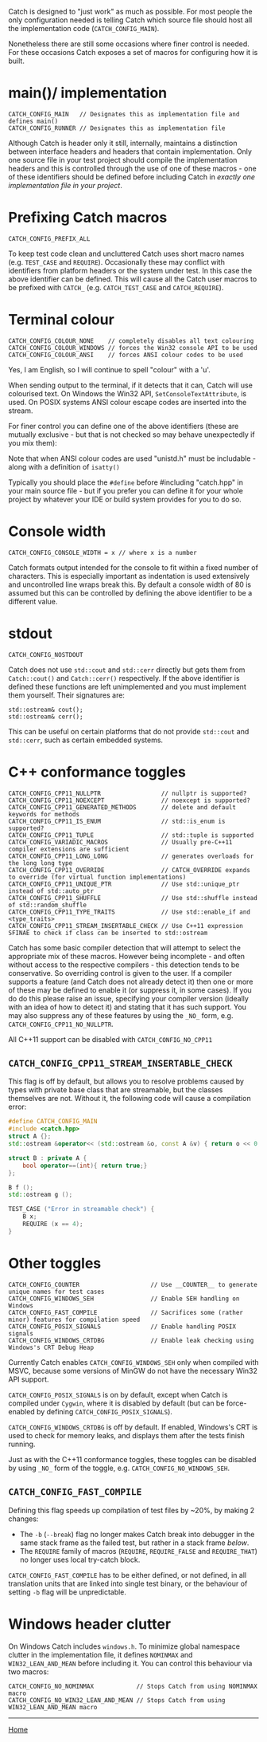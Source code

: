 Catch is designed to "just work" as much as possible. For most people the only configuration needed is telling Catch which source file should host all the implementation code (```CATCH_CONFIG_MAIN```).

Nonetheless there are still some occasions where finer control is needed. For these occasions Catch exposes a set of macros for configuring how it is built.

#  main()/ implementation

	CATCH_CONFIG_MAIN	// Designates this as implementation file and defines main()
	CATCH_CONFIG_RUNNER	// Designates this as implementation file

Although Catch is header only it still, internally, maintains a distinction between interface headers and headers that contain implementation. Only one source file in your test project should compile the implementation headers and this is controlled through the use of one of these macros - one of these identifiers should be defined before including Catch in *exactly one implementation file in your project*.

#  Prefixing Catch macros

	CATCH_CONFIG_PREFIX_ALL

To keep test code clean and uncluttered Catch uses short macro names (e.g. ```TEST_CASE``` and ```REQUIRE```). Occasionally these may conflict with identifiers from platform headers or the system under test. In this case the above identifier can be defined. This will cause all the Catch user macros to be prefixed with ```CATCH_``` (e.g. ```CATCH_TEST_CASE``` and ```CATCH_REQUIRE```).


#  Terminal colour

	CATCH_CONFIG_COLOUR_NONE	// completely disables all text colouring
	CATCH_CONFIG_COLOUR_WINDOWS	// forces the Win32 console API to be used
	CATCH_CONFIG_COLOUR_ANSI	// forces ANSI colour codes to be used

Yes, I am English, so I will continue to spell "colour" with a 'u'.

When sending output to the terminal, if it detects that it can, Catch will use colourised text. On Windows the Win32 API, ```SetConsoleTextAttribute```, is used. On POSIX systems ANSI colour escape codes are inserted into the stream.

For finer control you can define one of the above identifiers (these are mutually exclusive - but that is not checked so may behave unexpectedly if you mix them):

Note that when ANSI colour codes are used "unistd.h" must be includable - along with a definition of ```isatty()```

Typically you should place the ```#define``` before #including "catch.hpp" in your main source file - but if you prefer you can define it for your whole project by whatever your IDE or build system provides for you to do so.

#  Console width

	CATCH_CONFIG_CONSOLE_WIDTH = x // where x is a number

Catch formats output intended for the console to fit within a fixed number of characters. This is especially important as indentation is used extensively and uncontrolled line wraps break this.
By default a console width of 80 is assumed but this can be controlled by defining the above identifier to be a different value.

#  stdout

	CATCH_CONFIG_NOSTDOUT

Catch does not use ```std::cout``` and ```std::cerr``` directly but gets them from ```Catch::cout()``` and ```Catch::cerr()``` respectively. If the above identifier is defined these functions are left unimplemented and you must implement them yourself. Their signatures are:

    std::ostream& cout();
    std::ostream& cerr();

This can be useful on certain platforms that do not provide ```std::cout``` and ```std::cerr```, such as certain embedded systems.

# C++ conformance toggles

    CATCH_CONFIG_CPP11_NULLPTR                 // nullptr is supported?
    CATCH_CONFIG_CPP11_NOEXCEPT                // noexcept is supported?
    CATCH_CONFIG_CPP11_GENERATED_METHODS       // delete and default keywords for methods
    CATCH_CONFIG_CPP11_IS_ENUM                 // std::is_enum is supported?
    CATCH_CONFIG_CPP11_TUPLE                   // std::tuple is supported
    CATCH_CONFIG_VARIADIC_MACROS               // Usually pre-C++11 compiler extensions are sufficient
    CATCH_CONFIG_CPP11_LONG_LONG               // generates overloads for the long long type
    CATCH_CONFIG_CPP11_OVERRIDE                // CATCH_OVERRIDE expands to override (for virtual function implementations)
    CATCH_CONFIG_CPP11_UNIQUE_PTR              // Use std::unique_ptr instead of std::auto_ptr
    CATCH_CONFIG_CPP11_SHUFFLE                 // Use std::shuffle instead of std::random_shuffle
    CATCH_CONFIG_CPP11_TYPE_TRAITS             // Use std::enable_if and <type_traits>
    CATCH_CONFIG_CPP11_STREAM_INSERTABLE_CHECK // Use C++11 expression SFINAE to check if class can be inserted to std::ostream

Catch has some basic compiler detection that will attempt to select the appropriate mix of these macros. However being incomplete - and often without access to the respective compilers - this detection tends to be conservative.
So overriding control is given to the user. If a compiler supports a feature (and Catch does not already detect it) then one or more of these may be defined to enable it (or suppress it, in some cases). If you do do this please raise an issue, specifying your compiler version (ideally with an idea of how to detect it) and stating that it has such support.
You may also suppress any of these features by using the `_NO_` form, e.g. `CATCH_CONFIG_CPP11_NO_NULLPTR`.

All C++11 support can be disabled with `CATCH_CONFIG_NO_CPP11`

## `CATCH_CONFIG_CPP11_STREAM_INSERTABLE_CHECK`

This flag is off by default, but allows you to resolve problems caused by types with private base class that are streamable, but the classes themselves are not. Without it, the following code will cause a compilation error:
```cpp
#define CATCH_CONFIG_MAIN
#include <catch.hpp>
struct A {};
std::ostream &operator<< (std::ostream &o, const A &v) { return o << 0; }

struct B : private A {
    bool operator==(int){ return true;}
};

B f ();
std::ostream g ();

TEST_CASE ("Error in streamable check") {
    B x;
    REQUIRE (x == 4);
}
```

# Other toggles

    CATCH_CONFIG_COUNTER                    // Use __COUNTER__ to generate unique names for test cases
    CATCH_CONFIG_WINDOWS_SEH                // Enable SEH handling on Windows
    CATCH_CONFIG_FAST_COMPILE               // Sacrifices some (rather minor) features for compilation speed
    CATCH_CONFIG_POSIX_SIGNALS              // Enable handling POSIX signals
    CATCH_CONFIG_WINDOWS_CRTDBG             // Enable leak checking using Windows's CRT Debug Heap

Currently Catch enables `CATCH_CONFIG_WINDOWS_SEH` only when compiled with MSVC, because some versions of MinGW do not have the necessary Win32 API support.

`CATCH_CONFIG_POSIX_SIGNALS` is on by default, except when Catch is compiled under `Cygwin`, where it is disabled by default (but can be force-enabled by defining `CATCH_CONFIG_POSIX_SIGNALS`).

`CATCH_CONFIG_WINDOWS_CRTDBG` is off by default. If enabled, Windows's CRT is used to check for memory leaks, and displays them after the tests finish running.

Just as with the C++11 conformance toggles, these toggles can be disabled by using `_NO_` form of the toggle, e.g. `CATCH_CONFIG_NO_WINDOWS_SEH`.

## `CATCH_CONFIG_FAST_COMPILE`
Defining this flag speeds up compilation of test files by ~20%, by making 2 changes:
* The `-b` (`--break`) flag no longer makes Catch break into debugger in the same stack frame as the failed test, but rather in a stack frame *below*.
* The `REQUIRE` family of macros (`REQUIRE`, `REQUIRE_FALSE` and `REQUIRE_THAT`) no longer uses local try-catch block.

`CATCH_CONFIG_FAST_COMPILE` has to be either defined, or not defined, in all translation units that are linked into single test binary, or the behaviour of setting `-b` flag will be unpredictable.

# Windows header clutter

On Windows Catch includes `windows.h`. To minimize global namespace clutter in the implementation file, it defines `NOMINMAX` and `WIN32_LEAN_AND_MEAN` before including it. You can control this behaviour via two macros:

    CATCH_CONFIG_NO_NOMINMAX            // Stops Catch from using NOMINMAX macro 
    CATCH_CONFIG_NO_WIN32_LEAN_AND_MEAN // Stops Catch from using WIN32_LEAN_AND_MEAN macro

---

[Home](Readme.md)

